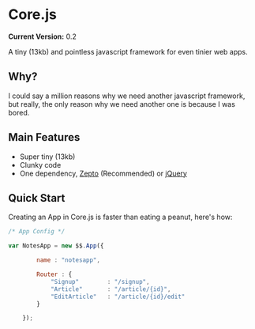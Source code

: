 # Core.js

__Current Version:__ 0.2

A tiny (13kb) and pointless javascript framework for even tinier web apps.


## Why?

I could say a million reasons why we need another javascript framework, but really, the only reason why we need another one is because I was bored.


## Main Features

* Super tiny (13kb)
* Clunky code
* One dependency, <a href="http://zeptojs.com/">Zepto</a> (Recommended) or <a href="http://jquery.com/">jQuery</a>


## Quick Start

Creating an App in Core.js is faster than eating a peanut, here's how:

```js
/* App Config */

var NotesApp = new $$.App({

        name : "notesapp",

        Router : {
            "Signup"        : "/signup",
            "Article"       : "/article/{id}",
            "EditArticle"   : "/article/{id}/edit"
        }

    });
```
